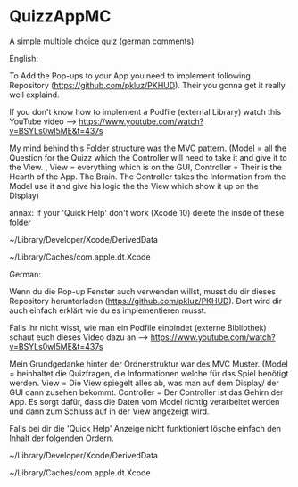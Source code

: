 # QuizzAppMC

A simple multiple choice quiz (german comments)

English:

To Add the Pop-ups to your App you need to implement following Repository (https://github.com/pkluz/PKHUD). Their you gonna get it really well explaind.

If you don't know how to implement a Podfile (external Library) watch this YouTube video --> https://www.youtube.com/watch?v=BSYLs0wl5ME&t=437s

My mind behind this Folder structure was the MVC pattern. (Model = all the Question for the Quizz which the Controller will need to take it and give it to the View. , View = everything which is on the GUI, Controller = Their is the Hearth of the App. The Brain. The Controller takes the Information from the Model use it and give his logic the the View which show it up on the Display)

annax: If your 'Quick Help' don't work (Xcode 10) delete the insde of these folder

~/Library/Developer/Xcode/DerivedData

~/Library/Caches/com.apple.dt.Xcode

German:

Wenn du die Pop-up Fenster auch verwenden willst, musst du dir dieses Repository herunterladen (https://github.com/pkluz/PKHUD). Dort wird dir auch einfach erklärt wie du es implementieren musst.

Falls ihr nicht wisst, wie man ein Podfile einbindet (externe Bibliothek) schaut euch dieses Video dazu an --> https://www.youtube.com/watch?v=BSYLs0wl5ME&t=437s

Mein Grundgedanke hinter der Ordnerstruktur war des MVC Muster. (Model = beinhaltet die Quizfragen, die Informationen welche für das Spiel benötigt werden. View = Die View spiegelt alles ab, was man auf dem Display/ der GUI dann zusehen bekommt. Controller = Der Controller ist das Gehirn der App. Es sorgt dafür, dass die Daten vom Model richtig verarbeitet werden und dann zum Schluss auf in der View angezeigt wird.

Falls bei dir die 'Quick Help' Anzeige nicht funktioniert lösche einfach den Inhalt der folgenden Ordern.

~/Library/Developer/Xcode/DerivedData

~/Library/Caches/com.apple.dt.Xcode
